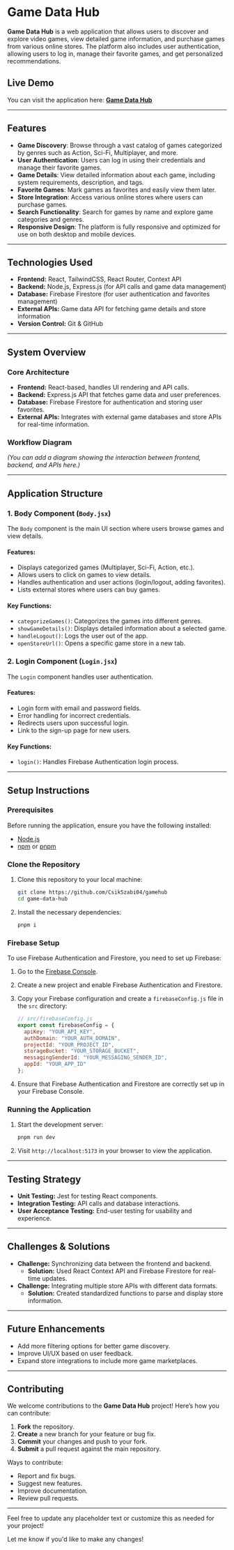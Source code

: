 # Game Data Hub

**Game Data Hub** is a web application that allows users to discover and explore video games, view detailed game information, and purchase games from various online stores. The platform also includes user authentication, allowing users to log in, manage their favorite games, and get personalized recommendations.

## Live Demo
You can visit the application here: **[Game Data Hub](https://gamedatahub.netlify.app/)**

---

## Features

- **Game Discovery**: Browse through a vast catalog of games categorized by genres such as Action, Sci-Fi, Multiplayer, and more.
- **User Authentication**: Users can log in using their credentials and manage their favorite games.
- **Game Details**: View detailed information about each game, including system requirements, description, and tags.
- **Favorite Games**: Mark games as favorites and easily view them later.
- **Store Integration**: Access various online stores where users can purchase games.
- **Search Functionality**: Search for games by name and explore game categories and genres.
- **Responsive Design**: The platform is fully responsive and optimized for use on both desktop and mobile devices.

---

## Technologies Used

- **Frontend:** React, TailwindCSS, React Router, Context API
- **Backend:** Node.js, Express.js (for API calls and game data management)
- **Database:** Firebase Firestore (for user authentication and favorites management)
- **External APIs:** Game data API for fetching game details and store information
- **Version Control:** Git & GitHub

---

## System Overview

### Core Architecture
- **Frontend:** React-based, handles UI rendering and API calls.
- **Backend:** Express.js API that fetches game data and user preferences.
- **Database:** Firebase Firestore for authentication and storing user favorites.
- **External APIs:** Integrates with external game databases and store APIs for real-time information.

### Workflow Diagram
*(You can add a diagram showing the interaction between frontend, backend, and APIs here.)*

---

## Application Structure

### 1. **Body Component (`Body.jsx`)**

The `Body` component is the main UI section where users browse games and view details.

#### Features:
- Displays categorized games (Multiplayer, Sci-Fi, Action, etc.).
- Allows users to click on games to view details.
- Handles authentication and user actions (login/logout, adding favorites).
- Lists external stores where users can buy games.

#### Key Functions:
- `categorizeGames()`: Categorizes the games into different genres.
- `showGameDetails()`: Displays detailed information about a selected game.
- `handleLogout()`: Logs the user out of the app.
- `openStoreUrl()`: Opens a specific game store in a new tab.

### 2. **Login Component (`Login.jsx`)**

The `Login` component handles user authentication.

#### Features:
- Login form with email and password fields.
- Error handling for incorrect credentials.
- Redirects users upon successful login.
- Link to the sign-up page for new users.

#### Key Functions:
- `login()`: Handles Firebase Authentication login process.

---

## Setup Instructions

### Prerequisites
Before running the application, ensure you have the following installed:
- [Node.js](https://nodejs.org/)
- [npm](https://www.npmjs.com/) or [pnpm](https://pnpm.io/)

### Clone the Repository

1. Clone this repository to your local machine:

    ```bash
    git clone https://github.com/CsikSzabi04/gamehub
    cd game-data-hub
    ```

2. Install the necessary dependencies:

    ```bash
    pnpm i
    ```

### Firebase Setup

To use Firebase Authentication and Firestore, you need to set up Firebase:

1. Go to the [Firebase Console](https://console.firebase.google.com/).
2. Create a new project and enable Firebase Authentication and Firestore.
3. Copy your Firebase configuration and create a `firebaseConfig.js` file in the `src` directory:

    ```javascript
    // src/firebaseConfig.js
    export const firebaseConfig = {
      apiKey: "YOUR_API_KEY",
      authDomain: "YOUR_AUTH_DOMAIN",
      projectId: "YOUR_PROJECT_ID",
      storageBucket: "YOUR_STORAGE_BUCKET",
      messagingSenderId: "YOUR_MESSAGING_SENDER_ID",
      appId: "YOUR_APP_ID"
    };
    ```

4. Ensure that Firebase Authentication and Firestore are correctly set up in your Firebase Console.

### Running the Application

1. Start the development server:

    ```bash
    pnpm run dev
    ```

2. Visit `http://localhost:5173` in your browser to view the application.

---

## Testing Strategy

- **Unit Testing:** Jest for testing React components.
- **Integration Testing:** API calls and database interactions.
- **User Acceptance Testing:** End-user testing for usability and experience.

---

## Challenges & Solutions

- **Challenge:** Synchronizing data between the frontend and backend.
  - **Solution:** Used React Context API and Firebase Firestore for real-time updates.
- **Challenge:** Integrating multiple store APIs with different data formats.
  - **Solution:** Created standardized functions to parse and display store information.

---

## Future Enhancements

- Add more filtering options for better game discovery.
- Improve UI/UX based on user feedback.
- Expand store integrations to include more game marketplaces.

---

## Contributing

We welcome contributions to the **Game Data Hub** project! Here’s how you can contribute:

1. **Fork** the repository.
2. **Create** a new branch for your feature or bug fix.
3. **Commit** your changes and push to your fork.
4. **Submit** a pull request against the main repository.

Ways to contribute:
- Report and fix bugs.
- Suggest new features.
- Improve documentation.
- Review pull requests.

---

Feel free to update any placeholder text or customize this as needed for your project!

Let me know if you'd like to make any changes!

